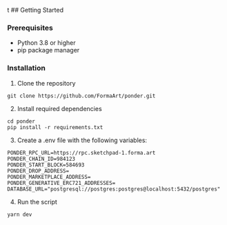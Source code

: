 t ## Getting Started

### Prerequisites
- Python 3.8 or higher
- pip package manager

### Installation
1. Clone the repository
```
git clone https://github.com/FormaArt/ponder.git
```
2. Install required dependencies
```
cd ponder
pip install -r requirements.txt
```
3. Create a .env file with the following variables:
```
PONDER_RPC_URL=https://rpc.sketchpad-1.forma.art
PONDER_CHAIN_ID=984123
PONDER_START_BLOCK=584693
PONDER_DROP_ADDRESS=
PONDER_MARKETPLACE_ADDRESS=
PONDER_GENERATIVE_ERC721_ADDRESSES=
DATABASE_URL="postgresql://postgres:postgres@localhost:5432/postgres"
```
4. Run the script
```
yarn dev
```

